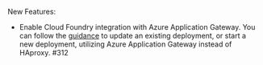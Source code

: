 New Features:

- Enable Cloud Foundry integration with Azure Application Gateway. You can follow the [guidance](https://github.com/cloudfoundry-incubator/bosh-azure-cpi-release/tree/master/docs/advanced/application-gateway) to update an existing deployment, or start a new deployment, utilizing Azure Application Gateway instead of HAproxy. #312
